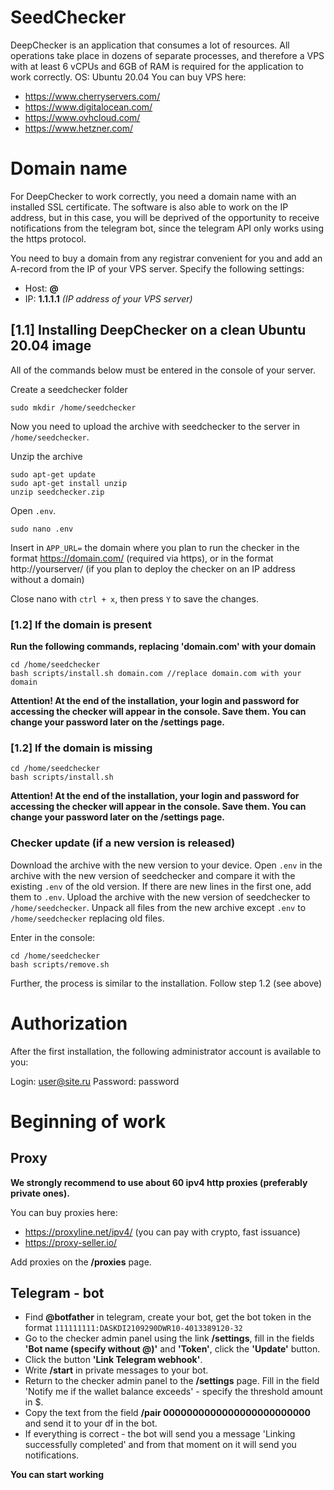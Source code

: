 # SeedChecker

DeepChecker is an application that consumes a lot of resources. All operations take place in dozens of separate processes, and therefore a VPS with at least 6 vCPUs and 6GB of RAM is required for the application to work correctly. OS: Ubuntu 20.04
You can buy VPS here:

- https://www.cherryservers.com/
- https://www.digitalocean.com/
- https://www.ovhcloud.com/
- https://www.hetzner.com/

# Domain name

For DeepChecker to work correctly, you need a domain name with an installed SSL certificate. The software is also able to work on the IP address, but in this case, you will be deprived of the opportunity to receive notifications from the telegram bot, since the telegram API only works using the https protocol.

You need to buy a domain from any registrar convenient for you and add an A-record from the IP of your VPS server. Specify the following settings:

- Host: **@**
- IP: **1.1.1.1** _(IP address of your VPS server)_

## [1.1] Installing DeepChecker on a clean Ubuntu 20.04 image

All of the commands below must be entered in the console of your server.

Create a seedchecker folder
```
sudo mkdir /home/seedchecker
```
Now you need to upload the archive with seedchecker to the server in `/home/seedchecker`.

Unzip the archive
```
sudo apt-get update
sudo apt-get install unzip
unzip seedchecker.zip
```

Open `.env`.
```
sudo nano .env
```

Insert in `APP_URL=` the domain where you plan to run the checker in the format https://domain.com/ (required via https), or in the format http://yourserver/ (if you plan to deploy the checker on an IP address without a domain)

Close nano with `ctrl + x`, then press `Y` to save the changes.

### [1.2] If the domain is present
**Run the following commands, replacing 'domain.com' with your domain**

```
cd /home/seedchecker
bash scripts/install.sh domain.com //replace domain.com with your domain
```
**Attention! At the end of the installation, your login and password for accessing the checker will appear in the console. Save them. You can change your password later on the /settings page.**

### [1.2] If the domain is missing

```
cd /home/seedchecker
bash scripts/install.sh
```
**Attention! At the end of the installation, your login and password for accessing the checker will appear in the console. Save them. You can change your password later on the /settings page.**

### Checker update (if a new version is released)

Download the archive with the new version to your device.
Open `.env` in the archive with the new version of seedchecker and compare it with the existing `.env` of the old version. If there are new lines in the first one, add them to `.env`.
Upload the archive with the new version of seedchecker to `/home/seedchecker`.
Unpack all files from the new archive except `.env` to `/home/seedchecker` replacing old files.

Enter in the console:
```
cd /home/seedchecker
bash scripts/remove.sh
```

Further, the process is similar to the installation.
Follow step 1.2 (see above)

# Authorization

After the first installation, the following administrator account is available to you:

Login: user@site.ru
Password: password

# Beginning of work

## Proxy
**We strongly recommend to use about 60 ipv4 http proxies (preferably private ones).**

You can buy proxies here:
- https://proxyline.net/ipv4/ (you can pay with crypto, fast issuance)
- https://proxy-seller.io/

Add proxies on the **/proxies** page.

## Telegram - bot
- Find **@botfather** in telegram, create your bot, get the bot token in the format `111111111:DASKDI2109290DWR10-4013389120-32`
- Go to the checker admin panel using the link **/settings**, fill in the fields **'Bot name (specify without @)'** and **'Token'**, click the **'Update'** button.
- Click the button **'Link Telegram webhook'**.
- Write **/start** in private messages to your bot.
- Return to the checker admin panel to the **/settings** page. Fill in the field 'Notify me if the wallet balance exceeds' - specify the threshold amount in $.
- Copy the text from the field **/pair 0000000000000000000000000** and send it to your df in the bot.
- If everything is correct - the bot will send you a message 'Linking successfully completed' and from that moment on it will send you notifications.

**You can start working**
